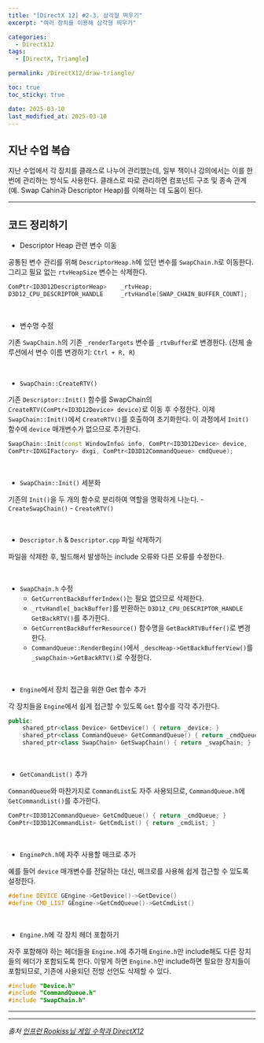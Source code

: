 ```yaml
---
title: "[DirectX 12] #2-3. 삼각형 띄우기"
excerpt: "여러 장치를 이용해 삼각형 띄우기"

categories:
  - DirectX12
tags:
  - [DirectX, Triangle]

permalink: /DirectX12/draw-triangle/

toc: true
toc_sticky: true

date: 2025-03-10
last_modified_at: 2025-03-10
---
```


## 지난 수업 복습

지난 수업에서 각 장치를 클래스로 나누어 관리했는데, 일부 책이나 강의에서는 이를 한 번에 관리하는 방식도 사용한다. 클래스로 따로 관리하면 컴포넌트 구조 및 종속 관계(예. Swap Cahin과 Descriptor Heap)를 이해하는 데 도움이 된다.

---

## 코드 정리하기

- Descriptor Heap 관련 변수 이동

공통된 변수 관리를 위해 `DescriptorHeap.h`에 있던 변수를 `SwapChain.h`로 이동한다. 그리고 필요 없는 `rtvHeapSize` 변수는 삭제한다.

```cpp
ComPtr<ID3D12DescriptorHeap>	_rtvHeap;
D3D12_CPU_DESCRIPTOR_HANDLE		_rtvHandle[SWAP_CHAIN_BUFFER_COUNT];
```

&nbsp;

- 변수명 수정 

기존 `SwapChain.h`의 기존 `_renderTargets` 변수를 `_rtvBuffer`로 변경한다. (전체 솔루션에서 변수 이름 변경하기: `Ctrl + R, R`)

&nbsp;

- `SwapChain::CreateRTV()` 

기존 `Descriptor::Init()` 함수를 SwapChain의 `CreateRTV(ComPtr<ID3D12Device> device)`로 이동 후 수정한다. 이제 `SwapChain::Init()`에서 `CreateRTV()`를 호출하여 초기화한다. 이 과정에서 `Init()` 함수에 `device` 매개변수가 없으므로 추가한다.

```cpp
SwapChain::Init(const WindowInfo& info, ComPtr<ID3D12Device> device, 
ComPtr<IDXGIFactory> dxgi, ComPtr<ID3D12CommandQueue> cmdQueue);
```

&nbsp;

- `SwapChain::Init()` 세분화

기존의 `Init()`을 두 개의 함수로 분리하여 역할을 명확하게 나눈다.
    - `CreateSwapChain()`
    - `CreateRTV()`

&nbsp;

- `Descriptor.h` & `Descriptor.cpp` 파일 삭제하기

파일을 삭제한 후, 빌드해서 발생하는 include 오류와 다른 오류를 수정한다.

&nbsp;

- `SwapChain.h` 수정
    - `GetCurrentBackBufferIndex()`는 필요 없으므로 삭제한다.
    - `_rtvHandle[_backBuffer]`를 반환하는 `D3D12_CPU_DESCRIPTOR_HANDLE GetBackRTV()`를 추가한다.
    - `GetCurrentBackBufferResource()` 함수명을 `GetBackRTVBuffer()`로 변경한다.
    - `CommandQueue::RenderBegin()`에서 `_descHeap->GetBackBufferView()`를 `_swapChain->GetBackRTV()`로 수정한다.

&nbsp;

- `Engine`에서 장치 접근을 위한 Get 함수 추가

각 장치들을 `Engine`에서 쉽게 접근할 수 있도록 `Get` 함수를 각각 추가한다. 

```cpp
public:
	shared_ptr<class Device> GetDevice() { return _device; }
	shared_ptr<class CommandQueue> GetCommandQueue() { return _cmdQueue; }
	shared_ptr<class SwapChain> GetSwapChain() { return _swapChain; }
```

&nbsp;

- `GetComandList()` 추가

`CommandQueue`와 마찬가지로 `CommandList`도 자주 사용되므로, `CommandQueue.h`에 `GetCommandList()`를 추가한다.

```cpp
ComPtr<ID3D12CommandQueue> GetCmdQueue() { return _cmdQueue; }
ComPtr<ID3D12CommandList> GetCmdList() { return _cmdList; }
```

&nbsp;

- `EnginePch.h`에 자주 사용할 매크로 추가

예를 들어 `device` 매개변수를 전달하는 대신, 매크로를 사용해 쉽게 접근할 수 있도록 설정한다.

```cpp
#define DEVICE GEngine->GetDevice()->GetDevice()
#define CMD_LIST GEngine->GetCmdQueue()->GetCmdList()
```

&nbsp;

- `Engine.h`에 각 장치 헤더 포함하기

자주 포함해야 하는 헤더들을 `Engine.h`에 추가해 `Engine.h`만 include해도 다른 장치들의 헤더가 포함되도록 한다. 이렇게 하면 `Engine.h`만 include하면 필요한 장치들이 포함되므로, 기존에 사용되던 전방 선언도 삭제할 수 있다. 

```cpp
#include "Device.h"
#include "CommandQueue.h"
#include "SwapChain.h"
```

---

---

*출처* 
*[인프런 Rookiss님 게임 수학과 DirectX12](https://www.inflearn.com/course/%EC%96%B8%EB%A6%AC%EC%96%BC-3d-mmorpg-2/dashboard)*